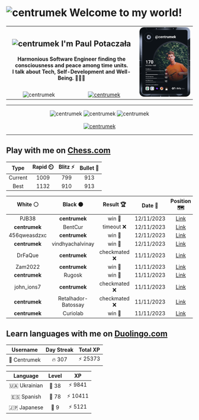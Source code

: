 <h1>
  <img
    src="https://emojis.slackmojis.com/emojis/images/1531849430/4246/blob-sunglasses.gif"
    width="30"
    alt="centrumek"
  />
  Welcome to my world!
</h1>

<table>
  <tbody>
    <tr>
      <td align="center" width="70%" colspan="2">
        <h2>
          <img
            src="https://raw.githubusercontent.com/MartinHeinz/MartinHeinz/master/wave.gif"
            width="30px"
            alt="centrumek"
          />
          I'm Paul Potaczała
        </h2>
        <h4>
          Harmonious Software Engineer finding the consciousness and peace among time units.
          <br/>
          I talk about Tech, Self-Development and Well-Being. 🌿🧘🚀
        </h4>
      </td>
      <td width="30%" rowspan="2">
        <a href="https://app.daily.dev/centrumek">
          <img
            src="./devcard.svg"
            alt="centrumek"
          />
        </a>
      </td>
    </tr>
    <tr align="center">
      <td>
        <img
          src="https://komarev.com/ghpvc/?username=centrumek&label=visitors&color=0e75b6&style=flat"
          alt="centrumek"
        >
      </td>
      <td>
        <a href="https://stackoverflow.com/users/14496012/centrumek">
          <img
            src="https://stackoverflow.com/users/flair/14496012.png?theme=dark"
            alt="centrumek"
          >
        </a>
      </td>
    </tr>
  </tbody>
</table>

---
<div align="center">
  <img 
    src="https://github-readme-stats.vercel.app/api?username=centrumek&show_icons=true&count_private=true&theme=dark&hide_border=true&hide=issues,contribs&bg_color=00000000"
    alt="centrumek"
  />
  <img
    src="https://github-readme-stats.vercel.app/api/top-langs/?username=centrumek&layout=compact&hide_border=true&theme=dark&bg_color=00000000&langs_count=6&exclude_repo=air-statistic-app"
    alt="centrumek"
  />
  <img 
    src="https://github-readme-streak-stats.herokuapp.com?user=centrumek&theme=dark&hide_border=true&background=FFFFFF00"
    alt="centrumek"
  />
  <br/>
  <br/>
  <a href="https://www.buymeacoffee.com/centrumek">
    <img
      src="https://cdn.buymeacoffee.com/buttons/v2/default-orange.png"
      height="50"
      width="210"
      alt="centrumek"
    />
  </a>
</div>

---

## Play with me on [Chess.com](https://www.chess.com/member/centrumek)

<div align="center">
<!--START_SECTION:chessStats-->
<!-- Automatically generated with https://github.com/Balastrong/chess-stats-action -->

| Type | Rapid ⏲️ | Blitz ⚡ | Bullet 🔫 |
|:---:|:---:|:---:|:---:|
| Current | 1009 | 799 | 913 |
| Best | 1132 | 910 | 913 |

| White ⚪ | Black ⚫ | Result 🏆 | Date 📅 | Position 🗺️ | Type 🕕 |
|:---:|:---:|:---:|:---:|:---:|:---:|
| PJB38 | **centrumek** | win 🥇 | 12/11/2023 | <a href="http://www.ee.unb.ca/cgi-bin/tervo/fen.pl?select=6k1/ppp3bp/2n5/8/PP1P2Q1/2P5/6PP/R1B1rqK1 w - -">Link</a> | Blitz |
| **centrumek** | BentCur | timeout ❌ | 12/11/2023 | <a href="http://www.ee.unb.ca/cgi-bin/tervo/fen.pl?select=5k2/2p2pp1/p1P1r3/1pP3K1/1P1P4/P3B3/5q2/R7 w - -">Link</a> | Blitz |
| 456qweasdzxc | **centrumek** | win 🥇 | 12/11/2023 | <a href="http://www.ee.unb.ca/cgi-bin/tervo/fen.pl?select=5r1k/4b2p/1p1q1pp1/1Pp2Q2/3p2PP/1PnP1B2/2PK1P2/7R w - -">Link</a> | Blitz |
| **centrumek** | vindhyachalvinay | win 🥇 | 12/11/2023 | <a href="http://www.ee.unb.ca/cgi-bin/tervo/fen.pl?select=8/8/B2N4/8/8/4k2p/7P/7K b - -">Link</a> | Blitz |
| DrFaQue | **centrumek** | checkmated ❌ | 11/11/2023 | <a href="http://www.ee.unb.ca/cgi-bin/tervo/fen.pl?select=k6R/p5Q1/1p2p3/5p2/5Pp1/8/P5q1/3K4 b - -">Link</a> | Blitz |
| Zam2022 | **centrumek** | win 🥇 | 11/11/2023 | <a href="http://www.ee.unb.ca/cgi-bin/tervo/fen.pl?select=7r/p2k1p2/1p4p1/2pp2Kp/1P1b1P1P/6r1/8/4R3 w - -">Link</a> | Blitz |
| **centrumek** | Rugosk | win 🥇 | 11/11/2023 | <a href="http://www.ee.unb.ca/cgi-bin/tervo/fen.pl?select=2b2rk1/5ppQ/p3p3/8/8/3B4/P1PK3P/6q1 b - -">Link</a> | Blitz |
| john_ions7 | **centrumek** | checkmated ❌ | 11/11/2023 | <a href="http://www.ee.unb.ca/cgi-bin/tervo/fen.pl?select=5r1k/pp6/6RR/8/8/1P4N1/P3P1KP/2r5 b - -">Link</a> | Blitz |
| **centrumek** | Retalhador-Batossay | checkmated ❌ | 11/11/2023 | <a href="http://www.ee.unb.ca/cgi-bin/tervo/fen.pl?select=5rk1/2N3pp/7n/1Q2pp2/4P3/5P2/r5qP/1R2R2K w - -">Link</a> | Blitz |
| **centrumek** | Curiolab | win 🥇 | 11/11/2023 | <a href="http://www.ee.unb.ca/cgi-bin/tervo/fen.pl?select=7r/8/3k2p1/p2P1p1p/P1B1pP1P/1P4P1/r7/2RR1K2 b - -">Link</a> | Blitz |

<!--END_SECTION:chessStats-->
</div>

## Learn languages with me on [Duolingo.com](https://www.duolingo.com/profile/Centrumek)

<div align="center">
<!--START_SECTION:duolingoStats-->
<!-- Automatically generated with https://github.com/centrumek/duolingo-readme-stats-->

| Username | Day Streak | Total XP |
|:---:|:---:|:---:|
| 👤 Centrumek | 🔥 307 | ⚡ 25373 |

| Language | Level | XP |
|:---:|:---:|:---:|
| 🇺🇦 Ukrainian | 👑 38 | ⚡ 9841 |
| 🇪🇸 Spanish | 👑 78 | ⚡ 10411 |
| 🇯🇵 Japanese | 👑 9 | ⚡ 5121 |

<!--END_SECTION:duolingoStats-->
</div>
<!--
**centrumek/centrumek** is a ✨ _special_ ✨ repository because its `README.md` (this file) appears on your GitHub profile.

Here are some ideas to get you started:

- 🔭 I’m currently working on ...
- 🌱 I’m currently learning ...
- 👯 I’m looking to collaborate on ...
- 🤔 I’m looking for help with ...
- 💬 Ask me about ...
- 📫 How to reach me: ...
- 😄 Pronouns: ...
- ⚡ Fun fact: ...
-->
